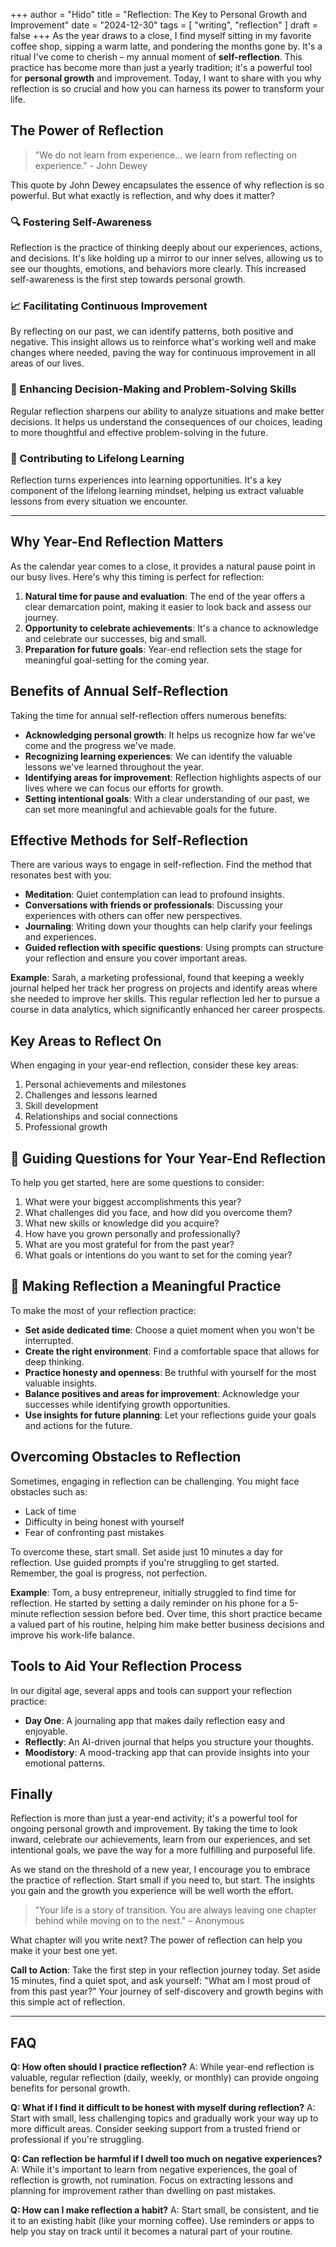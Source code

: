 +++
author = "Hido"
title = "Reflection: The Key to Personal Growth and Improvement"
date = "2024-12-30"
tags = [
    "writing",
    "reflection"
]
draft = false
+++
As the year draws to a close, I find myself sitting in my favorite coffee shop, sipping a warm latte, and pondering the months gone by. It's a ritual I've come to cherish – my annual moment of **self-reflection**. This practice has become more than just a yearly tradition; it's a powerful tool for **personal growth** and improvement. Today, I want to share with you why reflection is so crucial and how you can harness its power to transform your life.

## The Power of Reflection

> "We do not learn from experience... we learn from reflecting on experience." - John Dewey

This quote by John Dewey encapsulates the essence of why reflection is so powerful. But what exactly is reflection, and why does it matter?

### 🔍 Fostering Self-Awareness

Reflection is the practice of thinking deeply about our experiences, actions, and decisions. It's like holding up a mirror to our inner selves, allowing us to see our thoughts, emotions, and behaviors more clearly. This increased self-awareness is the first step towards personal growth.

### 📈 Facilitating Continuous Improvement

By reflecting on our past, we can identify patterns, both positive and negative. This insight allows us to reinforce what's working well and make changes where needed, paving the way for continuous improvement in all areas of our lives.

### 🧠 Enhancing Decision-Making and Problem-Solving Skills

Regular reflection sharpens our ability to analyze situations and make better decisions. It helps us understand the consequences of our choices, leading to more thoughtful and effective problem-solving in the future.

### 🌱 Contributing to Lifelong Learning

Reflection turns experiences into learning opportunities. It's a key component of the lifelong learning mindset, helping us extract valuable lessons from every situation we encounter.

---

## Why Year-End Reflection Matters

As the calendar year comes to a close, it provides a natural pause point in our busy lives. Here's why this timing is perfect for reflection:

1. **Natural time for pause and evaluation**: The end of the year offers a clear demarcation point, making it easier to look back and assess our journey.
2. **Opportunity to celebrate achievements**: It's a chance to acknowledge and celebrate our successes, big and small.
3. **Preparation for future goals**: Year-end reflection sets the stage for meaningful goal-setting for the coming year.

## Benefits of Annual Self-Reflection

Taking the time for annual self-reflection offers numerous benefits:

- **Acknowledging personal growth**: It helps us recognize how far we've come and the progress we've made.
- **Recognizing learning experiences**: We can identify the valuable lessons we've learned throughout the year.
- **Identifying areas for improvement**: Reflection highlights aspects of our lives where we can focus our efforts for growth.
- **Setting intentional goals**: With a clear understanding of our past, we can set more meaningful and achievable goals for the future.

## Effective Methods for Self-Reflection

There are various ways to engage in self-reflection. Find the method that resonates best with you:

- **Meditation**: Quiet contemplation can lead to profound insights.
- **Conversations with friends or professionals**: Discussing your experiences with others can offer new perspectives.
- **Journaling**: Writing down your thoughts can help clarify your feelings and experiences.
- **Guided reflection with specific questions**: Using prompts can structure your reflection and ensure you cover important areas.

**Example**: Sarah, a marketing professional, found that keeping a weekly journal helped her track her progress on projects and identify areas where she needed to improve her skills. This regular reflection led her to pursue a course in data analytics, which significantly enhanced her career prospects.

## Key Areas to Reflect On

When engaging in your year-end reflection, consider these key areas:

1. Personal achievements and milestones
2. Challenges and lessons learned
3. Skill development
4. Relationships and social connections
5. Professional growth

## 📝 Guiding Questions for Your Year-End Reflection

To help you get started, here are some questions to consider:

1. What were your biggest accomplishments this year?
2. What challenges did you face, and how did you overcome them?
3. What new skills or knowledge did you acquire?
4. How have you grown personally and professionally?
5. What are you most grateful for from the past year?
6. What goals or intentions do you want to set for the coming year?

## 🚀 Making Reflection a Meaningful Practice

To make the most of your reflection practice:

- **Set aside dedicated time**: Choose a quiet moment when you won't be interrupted.
- **Create the right environment**: Find a comfortable space that allows for deep thinking.
- **Practice honesty and openness**: Be truthful with yourself for the most valuable insights.
- **Balance positives and areas for improvement**: Acknowledge your successes while identifying growth opportunities.
- **Use insights for future planning**: Let your reflections guide your goals and actions for the future.

## Overcoming Obstacles to Reflection

Sometimes, engaging in reflection can be challenging. You might face obstacles such as:

- Lack of time
- Difficulty in being honest with yourself
- Fear of confronting past mistakes

To overcome these, start small. Set aside just 10 minutes a day for reflection. Use guided prompts if you're struggling to get started. Remember, the goal is progress, not perfection.

**Example**: Tom, a busy entrepreneur, initially struggled to find time for reflection. He started by setting a daily reminder on his phone for a 5-minute reflection session before bed. Over time, this short practice became a valued part of his routine, helping him make better business decisions and improve his work-life balance.

## Tools to Aid Your Reflection Process

In our digital age, several apps and tools can support your reflection practice:

- **Day One**: A journaling app that makes daily reflection easy and enjoyable.
- **Reflectly**: An AI-driven journal that helps you structure your thoughts.
- **Moodistory**: A mood-tracking app that can provide insights into your emotional patterns.

## Finally

Reflection is more than just a year-end activity; it's a powerful tool for ongoing personal growth and improvement. By taking the time to look inward, celebrate our achievements, learn from our experiences, and set intentional goals, we pave the way for a more fulfilling and purposeful life.

As we stand on the threshold of a new year, I encourage you to embrace the practice of reflection. Start small if you need to, but start. The insights you gain and the growth you experience will be well worth the effort.

> "Your life is a story of transition. You are always leaving one chapter behind while moving on to the next." – Anonymous

What chapter will you write next? The power of reflection can help you make it your best one yet.

**Call to Action**: Take the first step in your reflection journey today. Set aside 15 minutes, find a quiet spot, and ask yourself: "What am I most proud of from this past year?" Your journey of self-discovery and growth begins with this simple act of reflection.

---

## FAQ

**Q: How often should I practice reflection?**
A: While year-end reflection is valuable, regular reflection (daily, weekly, or monthly) can provide ongoing benefits for personal growth.

**Q: What if I find it difficult to be honest with myself during reflection?**
A: Start with small, less challenging topics and gradually work your way up to more difficult areas. Consider seeking support from a trusted friend or professional if you're struggling.

**Q: Can reflection be harmful if I dwell too much on negative experiences?**
A: While it's important to learn from negative experiences, the goal of reflection is growth, not rumination. Focus on extracting lessons and planning for improvement rather than dwelling on past mistakes.

**Q: How can I make reflection a habit?**
A: Start small, be consistent, and tie it to an existing habit (like your morning coffee). Use reminders or apps to help you stay on track until it becomes a natural part of your routine.